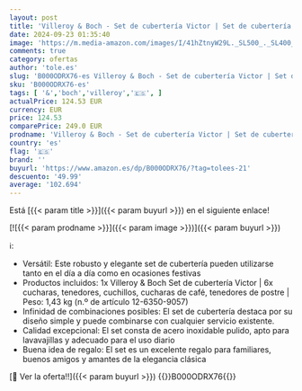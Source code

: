 ```yaml
---
layout: post
title: 'Villeroy & Boch - Set de cubertería Victor | Set de cubertería para hasta 6 personas  30 piezas  acero inoxidable  para uso diario  apto para lavavajillas'
date: 2024-09-23 01:35:40
image: 'https://m.media-amazon.com/images/I/41hZtnyW29L._SL500_._SL400_.jpg'
comments: true
category: ofertas
author: 'tole.es'
slug: 'B000ODRX76-es Villeroy & Boch - Set de cubertería Victor | Set de...'
sku: 'B000ODRX76-es'
tags: [ '&','boch','villeroy','🇪🇸', ]
actualPrice: 124.53 EUR
currency: EUR
price: 124.53
comparePrice: 249.0 EUR
prodname: 'Villeroy & Boch - Set de cubertería Victor | Set de cubertería para hasta 6 personas  30 piezas  acero inoxidable  para uso diario  apto para lavavajillas'
country: 'es'
flag: '🇪🇸'
brand: ''
buyurl: 'https://www.amazon.es/dp/B000ODRX76/?tag=tolees-21'
descuento: '49.99'
average: '102.694'
---
```


Está [{{< param title >}}]({{< param buyurl >}}) en el siguiente enlace!

[![{{< param prodname >}}]({{< param image >}})]({{< param buyurl >}})

ℹ️:

- Versátil: Este robusto y elegante set de cubertería pueden utilizarse tanto en el día a día como en ocasiones festivas
- Productos incluidos: 1x Villeroy & Boch Set de cubertería Victor | 6x cucharas, tenedores, cuchillos, cucharas de café, tenedores de postre | Peso: 1,43 kg (n.º de artículo 12-6350-9057)
- Infinidad de combinaciones posibles: El set de cubertería destaca por su diseño simple y puede combinarse con cualquier servicio existente.
- Calidad excepcional: El set consta de acero inoxidable pulido, apto para lavavajillas y adecuado para el uso diario
- Buena idea de regalo: El set es un excelente regalo para familiares, buenos amigos y amantes de la elegancia clásica

[🛒 Ver la oferta!!]({{< param buyurl >}})
{{<world>}}B000ODRX76{{</world>}}
